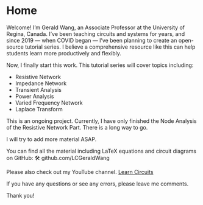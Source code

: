 # Home

Welcome!
I’m Gerald Wang, an Associate Professor at the University of Regina, Canada.
I’ve been teaching circuits and systems for years, and since 2019 — when COVID began — I’ve been planning to create an open-source tutorial series. I believe a comprehensive resource like this can help students learn more productively and flexibly.

Now, I finally start this work.
This tutorial series will cover topics including:

- Resistive Network
- Impedance Network
- Transient Analysis
- Power Analysis
- Varied Frequency Network
- Laplace Transform

This is an ongoing project. Currently, I have only finished the Node Analysis of the Resistive Network Part. There is a long way to go.

I will try to add more material ASAP. 

You can find all the material including LaTeX equations and circuit diagrams on GitHub: 🛠 github.com/LCGeraldWang

Please also check out my YouTube channel. 
[Learn Circuits](https://www.youtube.com/@geraldwang299)

If you have any questions or see any errors, please leave me comments. 

Thank you! 